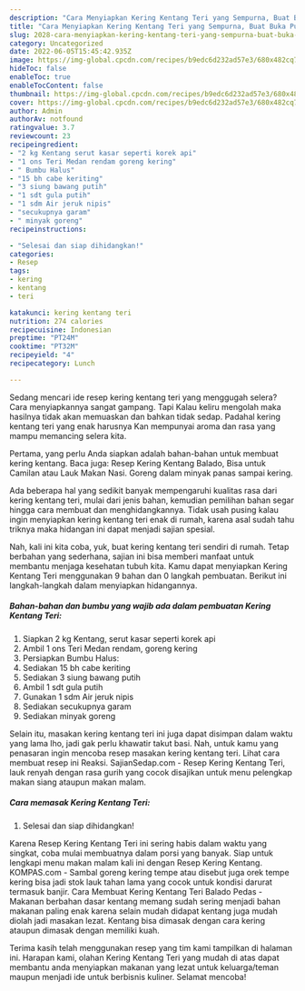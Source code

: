 ```yaml
---
description: "Cara Menyiapkan Kering Kentang Teri yang Sempurna, Buat Buka Puasa Lezat Sekali"
title: "Cara Menyiapkan Kering Kentang Teri yang Sempurna, Buat Buka Puasa Lezat Sekali"
slug: 2028-cara-menyiapkan-kering-kentang-teri-yang-sempurna-buat-buka-puasa-lezat-sekali
category: Uncategorized
date: 2022-06-05T15:45:42.935Z
image: https://img-global.cpcdn.com/recipes/b9edc6d232ad57e3/680x482cq70/kering-kentang-teri-foto-resep-utama.jpg
hideToc: false
enableToc: true
enableTocContent: false
thumbnail: https://img-global.cpcdn.com/recipes/b9edc6d232ad57e3/680x482cq70/kering-kentang-teri-foto-resep-utama.jpg
cover: https://img-global.cpcdn.com/recipes/b9edc6d232ad57e3/680x482cq70/kering-kentang-teri-foto-resep-utama.jpg
author: Admin
authorAv: notfound
ratingvalue: 3.7
reviewcount: 23
recipeingredient:
- "2 kg Kentang serut kasar seperti korek api"
- "1 ons Teri Medan rendam goreng kering"
- " Bumbu Halus"
- "15 bh cabe keriting"
- "3 siung bawang putih"
- "1 sdt gula putih"
- "1 sdm Air jeruk nipis"
- "secukupnya garam"
- " minyak goreng"
recipeinstructions:

- "Selesai dan siap dihidangkan!"
categories:
- Resep
tags:
- kering
- kentang
- teri

katakunci: kering kentang teri 
nutrition: 274 calories
recipecuisine: Indonesian
preptime: "PT24M"
cooktime: "PT32M"
recipeyield: "4"
recipecategory: Lunch

---
```



Sedang mencari ide resep kering kentang teri yang menggugah selera? Cara menyiapkannya sangat gampang. Tapi Kalau keliru mengolah maka hasilnya tidak akan memuaskan dan bahkan tidak sedap. Padahal kering kentang teri yang enak harusnya Kan mempunyai aroma dan rasa yang mampu memancing selera kita.


Pertama, yang perlu Anda siapkan adalah bahan-bahan untuk membuat kering kentang. Baca juga: Resep Kering Kentang Balado, Bisa untuk Camilan atau Lauk Makan Nasi. Goreng dalam minyak panas sampai kering.

Ada beberapa hal yang sedikit banyak mempengaruhi kualitas rasa dari kering kentang teri, mulai dari jenis bahan, kemudian pemilihan bahan segar hingga cara membuat dan menghidangkannya. Tidak usah pusing kalau ingin menyiapkan kering kentang teri enak di rumah, karena asal sudah tahu triknya maka hidangan ini dapat menjadi sajian spesial.


Nah, kali ini kita coba, yuk, buat kering kentang teri sendiri di rumah. Tetap berbahan yang sederhana, sajian ini bisa memberi manfaat untuk membantu menjaga kesehatan tubuh kita. Kamu dapat menyiapkan Kering Kentang Teri menggunakan 9 bahan dan 0 langkah pembuatan. Berikut ini langkah-langkah dalam menyiapkan hidangannya.

<!--inarticleads1-->

##### Bahan-bahan dan bumbu yang wajib ada dalam pembuatan Kering Kentang Teri:

1. Siapkan 2 kg Kentang, serut kasar seperti korek api
1. Ambil 1 ons Teri Medan rendam, goreng kering
1. Persiapkan  Bumbu Halus:
1. Sediakan 15 bh cabe keriting
1. Sediakan 3 siung bawang putih
1. Ambil 1 sdt gula putih
1. Gunakan 1 sdm Air jeruk nipis
1. Sediakan secukupnya garam
1. Sediakan  minyak goreng


Selain itu, masakan kering kentang teri ini juga dapat disimpan dalam waktu yang lama lho, jadi gak perlu khawatir takut basi. Nah, untuk kamu yang penasaran ingin mencoba resep masakan kering kentang teri. Lihat cara membuat resep ini Reaksi. SajianSedap.com - Resep Kering Kentang Teri, lauk renyah dengan rasa gurih yang cocok disajikan untuk menu pelengkap makan siang ataupun makan malam. 

<!--inarticleads2-->

##### Cara memasak Kering Kentang Teri:


1. Selesai dan siap dihidangkan!

Karena Resep Kering Kentang Teri ini sering habis dalam waktu yang singkat, coba mulai membuatnya dalam porsi yang banyak. Siap untuk lengkapi menu makan malam kali ini dengan Resep Kering Kentang. KOMPAS.com - Sambal goreng kering tempe atau disebut juga orek tempe kering bisa jadi stok lauk tahan lama yang cocok untuk kondisi darurat termasuk banjir. Cara Membuat Kering Kentang Teri Balado Pedas - Makanan berbahan dasar kentang memang sudah sering menjadi bahan makanan paling enak karena selain mudah didapat kentang juga mudah diolah jadi masakan lezat. Kentang bisa dimasak dengan cara kering ataupun dimasak dengan memiliki kuah. 

Terima kasih telah menggunakan resep yang tim kami tampilkan di halaman ini. Harapan kami, olahan Kering Kentang Teri yang mudah di atas dapat membantu anda menyiapkan makanan yang lezat untuk keluarga/teman maupun menjadi ide untuk berbisnis kuliner. Selamat mencoba!
